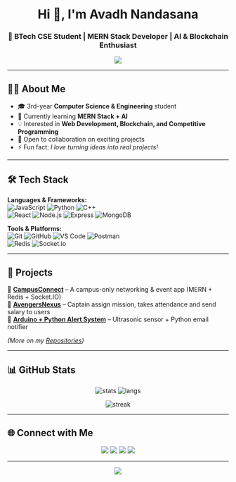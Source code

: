 <!-- Header -->
<h1 align="center">Hi 👋, I'm Avadh Nandasana</h1>
<h3 align="center">🚀 BTech CSE Student | MERN Stack Developer | AI & Blockchain Enthusiast</h3>

<p align="center">
  <img src="https://readme-typing-svg.herokuapp.com?color=36BCF7&center=true&lines=Full+Stack+Developer;Open+Source+Contributor;AI+Learner;Competitive+Programmer" />
</p>

---

## 🧑‍💻 About Me  
- 🎓 3rd-year **Computer Science & Engineering** student  
- 🌱 Currently learning **MERN Stack + AI**  
- 💡 Interested in **Web Development, Blockchain, and Competitive Programming**  
- 💼 Open to collaboration on exciting projects  
- ⚡ Fun fact: *I love turning ideas into real projects!*  

---

## 🛠️ Tech Stack  

**Languages & Frameworks:**  
![JavaScript](https://img.shields.io/badge/-JavaScript-F7DF1E?logo=javascript&logoColor=black) 
![Python](https://img.shields.io/badge/-Python-3776AB?logo=python&logoColor=white) 
![C++](https://img.shields.io/badge/-C++-00599C?logo=cplusplus&logoColor=white)  
![React](https://img.shields.io/badge/-React-61DAFB?logo=react&logoColor=black) 
![Node.js](https://img.shields.io/badge/-Node.js-339933?logo=node.js&logoColor=white) 
![Express](https://img.shields.io/badge/-Express-000000?logo=express&logoColor=white) 
![MongoDB](https://img.shields.io/badge/-MongoDB-47A248?logo=mongodb&logoColor=white)  

**Tools & Platforms:**  
![Git](https://img.shields.io/badge/-Git-F05032?logo=git&logoColor=white) 
![GitHub](https://img.shields.io/badge/-GitHub-181717?logo=github&logoColor=white) 
![VS Code](https://img.shields.io/badge/-VS%20Code-007ACC?logo=visualstudiocode&logoColor=white) 
![Postman](https://img.shields.io/badge/-Postman-FF6C37?logo=postman&logoColor=white)  
![Redis](https://img.shields.io/badge/-Redis-DC382D?logo=redis&logoColor=white) 
![Socket.io](https://img.shields.io/badge/-Socket.io-010101?logo=socket.io&logoColor=white)  

---

## 🚀 Projects  

🔹 [**CampusConnect**](https://github.com/yourusername/CampusConnect) – A campus-only networking & event app (MERN + Redis + Socket.IO)  
🔹 [**AvengersNexus**](https://github.com/avadhpatel1508/AvengersNexus) – Captain assign mission, takes attendance and send salary to users  
🔹 [**Arduino + Python Alert System**](https://github.com/yourusername/arduino-alert) – Ultrasonic sensor + Python email notifier  

*(More on my [Repositories](https://github.com/yourusername?tab=repositories))*  

---

## 📊 GitHub Stats  

<p align="center">
  <img src="https://github-readme-stats.vercel.app/api?username=YOUR_USERNAME&show_icons=true&theme=tokyonight" alt="stats" />
  <img src="https://github-readme-stats.vercel.app/api/top-langs/?username=YOUR_USERNAME&layout=compact&theme=tokyonight" alt="langs" />
</p>

<p align="center">
  <img src="https://github-readme-streak-stats.herokuapp.com/?user=YOUR_USERNAME&theme=tokyonight" alt="streak" />
</p>

---

## 🌐 Connect with Me  

<p align="center">
  <a href="https://linkedin.com/in/YOUR_LINKEDIN"><img src="https://img.shields.io/badge/-LinkedIn-0077B5?logo=linkedin&logoColor=white"></a>
  <a href="mailto:YOUR_EMAIL@gmail.com"><img src="https://img.shields.io/badge/-Gmail-D14836?logo=gmail&logoColor=white"></a>
  <a href="https://twitter.com/YOUR_TWITTER"><img src="https://img.shields.io/badge/-Twitter-1DA1F2?logo=twitter&logoColor=white"></a>
  <a href="https://portfolio.com"><img src="https://img.shields.io/badge/-Portfolio-000000?logo=vercel&logoColor=white"></a>
</p>

---

<p align="center"> 
  <img src="https://profile-counter.glitch.me/YOUR_USERNAME/count.svg" />
</p>
